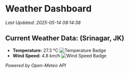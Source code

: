 
# Weather Dashboard

_Last Updated: 2025-05-14 08:14:38_

## Current Weather Data: (Srinagar, JK)
- **Temperature:** 27.3 °C ![Temperature Badge](https://img.shields.io/badge/Temperature-Medium%20Temp-green)
- **Wind Speed:** 4.8 km/h ![Wind Speed Badge](https://img.shields.io/badge/Wind%20Speed-Light%20Wind-blue)

*Powered by Open-Meteo API*
